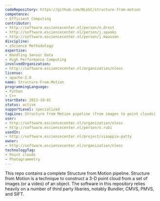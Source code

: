 ```yaml
---
codeRepository: https://github.com/NLeSC/structure-from-motion
competence:
- Efficient Computing
contributor:
- http://software.esciencecenter.nl/person/n.drost
- http://software.esciencecenter.nl/person/j.spaaks
- http://software.esciencecenter.nl/person/j.maassen
discipline:
- eScience Methodology
expertise:
- Handling Sensor Data
- High Performance Computing
involvedOrganization:
- http://software.esciencecenter.nl/organization/nlesc
license:
- apache-2.0
name: Structure-From-Motion 
programmingLanguage:
- Python
- C++
startDate: 2013-10-01
status: active
supportLevel: specialized
tagLine: Structure from Motion pipeline (from images to point clouds)
user:
- http://software.esciencecenter.nl/organization/nlesc
- http://software.esciencecenter.nl/person/o.rubi
usedIn:
- http://software.esciencecenter.nl/project/viaappia-patty
owner: 
- http://software.esciencecenter.nl/organization/nlesc
technologyTag:
- Point clouds
- Photogrammetry
---
```

This repo contains a complete Structure from Motion pipeline. Structure from Motion is a technique to construct a 3-D point cloud from a set of images (or a video) of an object. The software in this repository relies heavily on a number of third party libaries, notably Bundler, CMVS, PMVS, and SIFT.
